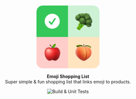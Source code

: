 <p align="center">
  <p align="center">
    <img width="200" src="EmojiShoppingList/Resources/Assets.xcassets/Icon.imageset/icon.png" alt="NU.nl logo" style="border-radius:10%">
  </p>
  <p align="center">
  <strong>Emoji Shopping List</strong><BR>
  Super simple &amp; fun shopping list that links emoji to products.
</p>
  <p align="center">
    <img src="https://github.com/WouterWisse/emoji-shopping-list/actions/workflows/development.yml/badge.svg" alt="Build & Unit Tests">
  </p>
</p>
